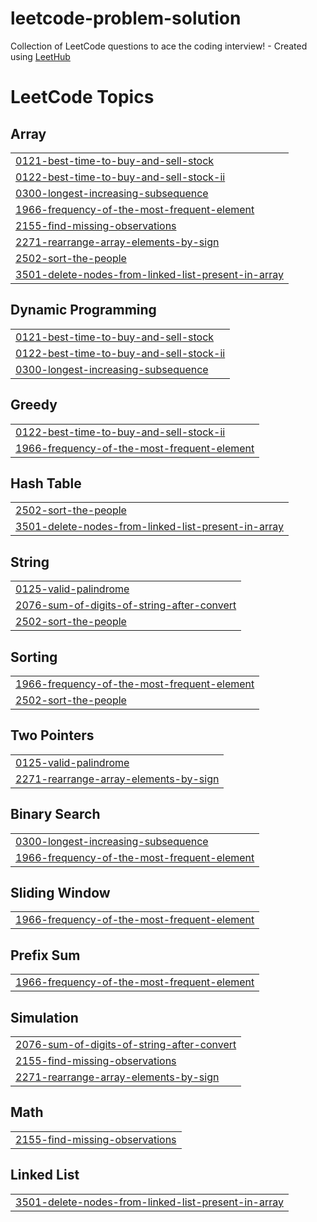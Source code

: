 # leetcode-problem-solution
Collection of LeetCode questions to ace the coding interview! - Created using [LeetHub](https://github.com/QasimWani/LeetHub)

<!---LeetCode Topics Start-->
# LeetCode Topics
## Array
|  |
| ------- |
| [0121-best-time-to-buy-and-sell-stock](https://github.com/Kamalkumar786/leetcode-problem-solution/tree/master/0121-best-time-to-buy-and-sell-stock) |
| [0122-best-time-to-buy-and-sell-stock-ii](https://github.com/Kamalkumar786/leetcode-problem-solution/tree/master/0122-best-time-to-buy-and-sell-stock-ii) |
| [0300-longest-increasing-subsequence](https://github.com/Kamalkumar786/leetcode-problem-solution/tree/master/0300-longest-increasing-subsequence) |
| [1966-frequency-of-the-most-frequent-element](https://github.com/Kamalkumar786/leetcode-problem-solution/tree/master/1966-frequency-of-the-most-frequent-element) |
| [2155-find-missing-observations](https://github.com/Kamalkumar786/leetcode-problem-solution/tree/master/2155-find-missing-observations) |
| [2271-rearrange-array-elements-by-sign](https://github.com/Kamalkumar786/leetcode-problem-solution/tree/master/2271-rearrange-array-elements-by-sign) |
| [2502-sort-the-people](https://github.com/Kamalkumar786/leetcode-problem-solution/tree/master/2502-sort-the-people) |
| [3501-delete-nodes-from-linked-list-present-in-array](https://github.com/Kamalkumar786/leetcode-problem-solution/tree/master/3501-delete-nodes-from-linked-list-present-in-array) |
## Dynamic Programming
|  |
| ------- |
| [0121-best-time-to-buy-and-sell-stock](https://github.com/Kamalkumar786/leetcode-problem-solution/tree/master/0121-best-time-to-buy-and-sell-stock) |
| [0122-best-time-to-buy-and-sell-stock-ii](https://github.com/Kamalkumar786/leetcode-problem-solution/tree/master/0122-best-time-to-buy-and-sell-stock-ii) |
| [0300-longest-increasing-subsequence](https://github.com/Kamalkumar786/leetcode-problem-solution/tree/master/0300-longest-increasing-subsequence) |
## Greedy
|  |
| ------- |
| [0122-best-time-to-buy-and-sell-stock-ii](https://github.com/Kamalkumar786/leetcode-problem-solution/tree/master/0122-best-time-to-buy-and-sell-stock-ii) |
| [1966-frequency-of-the-most-frequent-element](https://github.com/Kamalkumar786/leetcode-problem-solution/tree/master/1966-frequency-of-the-most-frequent-element) |
## Hash Table
|  |
| ------- |
| [2502-sort-the-people](https://github.com/Kamalkumar786/leetcode-problem-solution/tree/master/2502-sort-the-people) |
| [3501-delete-nodes-from-linked-list-present-in-array](https://github.com/Kamalkumar786/leetcode-problem-solution/tree/master/3501-delete-nodes-from-linked-list-present-in-array) |
## String
|  |
| ------- |
| [0125-valid-palindrome](https://github.com/Kamalkumar786/leetcode-problem-solution/tree/master/0125-valid-palindrome) |
| [2076-sum-of-digits-of-string-after-convert](https://github.com/Kamalkumar786/leetcode-problem-solution/tree/master/2076-sum-of-digits-of-string-after-convert) |
| [2502-sort-the-people](https://github.com/Kamalkumar786/leetcode-problem-solution/tree/master/2502-sort-the-people) |
## Sorting
|  |
| ------- |
| [1966-frequency-of-the-most-frequent-element](https://github.com/Kamalkumar786/leetcode-problem-solution/tree/master/1966-frequency-of-the-most-frequent-element) |
| [2502-sort-the-people](https://github.com/Kamalkumar786/leetcode-problem-solution/tree/master/2502-sort-the-people) |
## Two Pointers
|  |
| ------- |
| [0125-valid-palindrome](https://github.com/Kamalkumar786/leetcode-problem-solution/tree/master/0125-valid-palindrome) |
| [2271-rearrange-array-elements-by-sign](https://github.com/Kamalkumar786/leetcode-problem-solution/tree/master/2271-rearrange-array-elements-by-sign) |
## Binary Search
|  |
| ------- |
| [0300-longest-increasing-subsequence](https://github.com/Kamalkumar786/leetcode-problem-solution/tree/master/0300-longest-increasing-subsequence) |
| [1966-frequency-of-the-most-frequent-element](https://github.com/Kamalkumar786/leetcode-problem-solution/tree/master/1966-frequency-of-the-most-frequent-element) |
## Sliding Window
|  |
| ------- |
| [1966-frequency-of-the-most-frequent-element](https://github.com/Kamalkumar786/leetcode-problem-solution/tree/master/1966-frequency-of-the-most-frequent-element) |
## Prefix Sum
|  |
| ------- |
| [1966-frequency-of-the-most-frequent-element](https://github.com/Kamalkumar786/leetcode-problem-solution/tree/master/1966-frequency-of-the-most-frequent-element) |
## Simulation
|  |
| ------- |
| [2076-sum-of-digits-of-string-after-convert](https://github.com/Kamalkumar786/leetcode-problem-solution/tree/master/2076-sum-of-digits-of-string-after-convert) |
| [2155-find-missing-observations](https://github.com/Kamalkumar786/leetcode-problem-solution/tree/master/2155-find-missing-observations) |
| [2271-rearrange-array-elements-by-sign](https://github.com/Kamalkumar786/leetcode-problem-solution/tree/master/2271-rearrange-array-elements-by-sign) |
## Math
|  |
| ------- |
| [2155-find-missing-observations](https://github.com/Kamalkumar786/leetcode-problem-solution/tree/master/2155-find-missing-observations) |
## Linked List
|  |
| ------- |
| [3501-delete-nodes-from-linked-list-present-in-array](https://github.com/Kamalkumar786/leetcode-problem-solution/tree/master/3501-delete-nodes-from-linked-list-present-in-array) |
<!---LeetCode Topics End-->